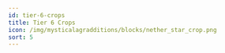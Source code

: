 ```yaml
---
id: tier-6-crops
title: Tier 6 Crops
icon: /img/mysticalagradditions/blocks/nether_star_crop.png
sort: 5
---
```


